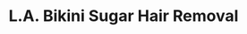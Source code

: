 ---
title: "L.A. Bikini Sugar Hair Removal"
url: /baton-rouge/l-a-bikini-sugar-hair-removal/
shop: Friseur
---